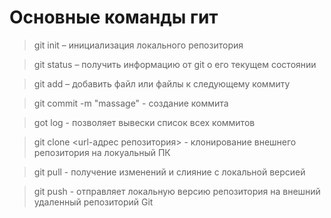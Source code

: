 # Основные команды гит

>git init – инициализация локального репозитория

>git status – получить информацию от git о его текущем состоянии

>git add – добавить файл или файлы к следующему коммиту

>git commit -m "massage" - создание коммита

>got log - позволяет вывески список всех коммитов

>git clone <url-адрес репозитория> - клонирование внешнего репозитория на локуальный ПК

>git pull - получение изменений и слияние с локальной версией

>git push - отправляет локальную версию репозитория на внешний удаленный репозиторий Git